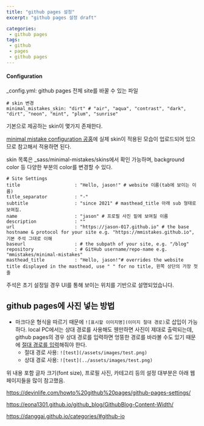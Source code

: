 ```yaml
---
title: "github pages 설정"
excerpt: "github pages 설정 draft"

categories:
 - github pages
tags:
 - github
 - pages
 - github pages
---
```


#### Configuration

_config.yml: github pages 전체 site를 바꿀 수 있는 파일

```
# skin 변경
minimal_mistakes_skin: "dirt" # "air", "aqua", "contrast", "dark", "dirt", "neon", "mint", "plum", "sunrise"
```

기본으로 제공하는 skin이 몇가지 존재한다.

[minimal mistake configuration 공홈](https://mmistakes.github.io/minimal-mistakes/docs/configuration/)에 실제 skin이 적용된 모습이 업로드되어 있으므로 참고해서 적용하면 된다.

skin 목록은 _sass/minimal-mistakes/skins에서 확인 가능하며, background color 등 다양한 부분의 color를 변경할 수 있다.

```
# Site Settings
title                    : "Hello, jason!" # website 이름(tab에 보이는 이름)
title_separator          : "-"
subtitle                 : "since 2021" # masthead_title 아래 sub 형태로 보여짐.
name                     : "jason" # 프로필 사진 밑에 보여질 이름
description              : ""
url                      : "https://jason-017.github.io" # the base hostname & protocol for your site e.g. "https://mmistakes.github.io", 기본 주석 그대로 이해
baseurl                  : # the subpath of your site, e.g. "/blog"
repository               : # GitHub username/repo-name e.g. "mmistakes/minimal-mistakes"
masthead_title           : "Hello, jason!"# overrides the website title displayed in the masthead, use " " for no title, 왼쪽 상단의 가장 첫줄
```

주석은 초기 설정일 경우 UI를 통해 보이는 위치를 기반으로 설명되었습니다.

## github pages에 사진 넣는 방법
- 마크다운 형식을 따르기 때문에 ```![표시할 이미지명](이미지 절대 경로)```로 삽입이 가능하다. local PC에서는 상대 경로를 사용해도 웬만하면 사진이 제대로 출력되는데, github pages의 경우 상대 경로를 입력하면 엉뚱한 경로를 바라볼 수도 있기 때문에 <u>절대 경로를 입력</u>해줘야 한다.
	- 절대 경로 사용: ```![test](/assets/images/test.png)```
	- 상대 경로 사용: ```![test](../assets/images/test.png)```



위 내용 포함 글자 크기(font size), 프로필 사진, 카테고리 등의 설정 대부분은 아래 웹페이지들을 많이 참고했음.

https://devinlife.com/howto%20github%20pages/github-pages-settings/

https://eona1301.github.io/github_blog/GithubBlog-Content-Width/

https://danggai.github.io/categories/#github-io
